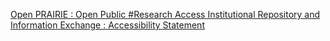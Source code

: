 [Open PRAIRIE : Open Public #Research Access Institutional Repository and Information Exchange : Accessibility Statement](https://qi.tc/qi/114092)